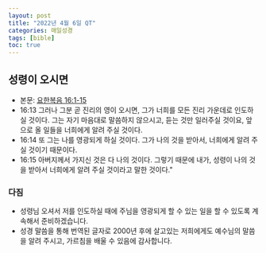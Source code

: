 ```yaml
---
layout: post
title: "2022년 4월 6일 QT"
categories: 매일성경
tags: [bible]
toc: true
---
```


## 성령이 오시면
- 본문: [요한복음 16:1-15](https://www.bskorea.or.kr/bible/korbibReadpage.php?version=SAENEW&book=jhn&chap=16&sec=1&cVersion=&fontSize=15px&fontWeight=normal)
- 16:13 그러나 그분 곧 진리의 영이 오시면, 그가 너희를 모든 진리 가운데로 인도하실 것이다. 그는 자기 마음대로 말씀하지 않으시고, 듣는 것만 일러주실 것이요, 앞으로 올 일들을 너희에게 알려 주실 것이다.
- 16:14 또 그는 나를 영광되게 하실 것이다. 그가 나의 것을 받아서, 너희에게 알려 주실 것이기 때문이다.
- 16:15 아버지께서 가지신 것은 다 나의 것이다. 그렇기 때문에 내가, 성령이 나의 것을 받아서 너희에게 알려 주실 것이라고 말한 것이다."

### 다짐
- 성령님 오셔서 저를 인도하실 때에 주님을 영광되게 할 수 있는 일을 할 수 있도록 계속해서 준비하겠습니다.
- 성경 말씀을 통해 번역된 글자로 2000년 후에 살고있는 저희에게도 예수님의 말씀을 알려 주시고, 가르침을 배울 수 있음에 감사합니다.
